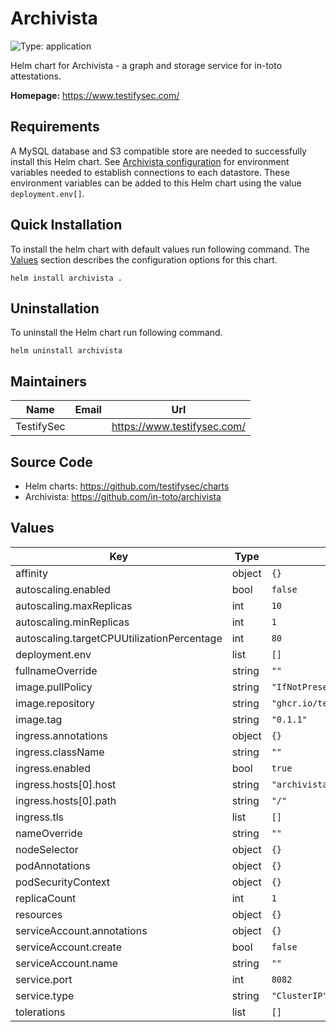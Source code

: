 # Archivista

![Type: application](https://img.shields.io/badge/Type-application-informational?style=flat-square)

Helm chart for Archivista - a graph and storage service for in-toto attestations.

**Homepage:** <https://www.testifysec.com/>

## Requirements

A MySQL database and S3 compatible store are needed to successfully install this Helm chart.
See [Archivista configuration](https://github.com/in-toto/archivista#configuration) for environment variables needed
to establish connections to each datastore. These environment variables can be added to this Helm chart using the value `deployment.env[]`.

## Quick Installation

To install the helm chart with default values run following command.
The [Values](#Values) section describes the configuration options for this chart.

```shell
helm install archivista .
```

## Uninstallation

To uninstall the Helm chart run following command.

```shell
helm uninstall archivista
```

## Maintainers

| Name       | Email | Url                           |
| ---        | ---   | ---                           |
| TestifySec |       | <https://www.testifysec.com/> |

## Source Code

* Helm charts: <https://github.com/testifysec/charts>
* Archivista: <https://github.com/in-toto/archivista>

## Values

| Key                                        | Type   | Default       |
|---                                         |---     |---            |
| affinity                                   | object | `{}`          |
| autoscaling.enabled                        | bool   | `false`       |
| autoscaling.maxReplicas                    | int    | `10`          |
| autoscaling.minReplicas                    | int    | `1`           |
| autoscaling.targetCPUUtilizationPercentage | int    | `80`          |
| deployment.env                             | list   | `[]`          |
| fullnameOverride                           | string | `""`          |
| image.pullPolicy                           | string | `"IfNotPresent"` |
| image.repository                           | string | `"ghcr.io/testifysec/archivista"` |
| image.tag                                  | string | `"0.1.1"`     |
| ingress.annotations                        | object | `{}`          |
| ingress.className                          | string | `""`          |
| ingress.enabled                            | bool   | `true`        |
| ingress.hosts[0].host                      | string | `"archivista.localhost"` |
| ingress.hosts[0].path                      | string | `"/"`         |
| ingress.tls                                | list   | `[]`          |
| nameOverride                               | string | `""`          |
| nodeSelector                               | object | `{}`          |
| podAnnotations                             | object | `{}`          |
| podSecurityContext                         | object | `{}`          |
| replicaCount                               | int    | `1`           |
| resources                                  | object | `{}`          |
| serviceAccount.annotations                 | object | `{}`          |
| serviceAccount.create                      | bool   | `false`       |
| serviceAccount.name                        | string | `""`          |
| service.port                               | int    | `8082`        |
| service.type                               | string | `"ClusterIP"` |
| tolerations                                | list   | `[]`          |
